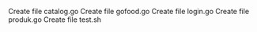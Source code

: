 Create file catalog.go
Create file gofood.go
Create file login.go
Create file produk.go
Create file test.sh